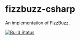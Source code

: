 # fizzbuzz-csharp
An implementation of FizzBuzz.

[![Build Status](https://travis-ci.org/AaronRobson/fizzbuzz-csharp.svg?branch=master)](https://travis-ci.org/AaronRobson/fizzbuzz-csharp)
